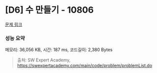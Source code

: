 # [D6] 수 만들기 - 10806 

[문제 링크](https://swexpertacademy.com/main/code/problem/problemDetail.do?contestProbId=AXTC4piqD_IDFASe) 

### 성능 요약

메모리: 36,056 KB, 시간: 187 ms, 코드길이: 2,380 Bytes



> 출처: SW Expert Academy, https://swexpertacademy.com/main/code/problem/problemList.do